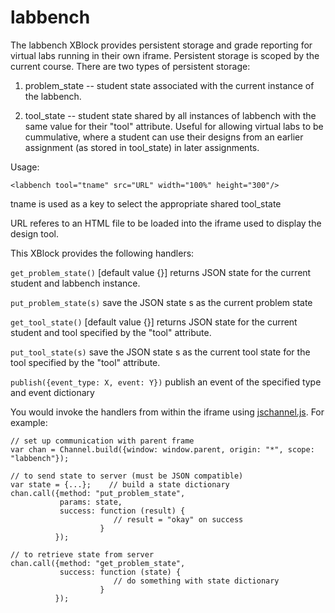 labbench
========

The labbench XBlock provides persistent storage and grade reporting
for virtual labs running in their own iframe.  Persistent storage is
scoped by the current course.  There are two types of persistent storage:

1. problem_state -- student state associated with the current instance
of the labbench.

2. tool_state -- student state shared by all instances of labbench
with the same value for their "tool" attribute.  Useful for allowing
virtual labs to be cummulative, where a student can use their
designs from an earlier assignment (as stored in tool_state)
in later assignments.

Usage:

    <labbench tool="tname" src="URL" width="100%" height="300"/>

tname is used as a key to select the appropriate shared tool_state

URL referes to an HTML file to be loaded into the iframe used to
display the design tool.

This XBlock provides the following handlers:

`get_problem_state()`  [default value {}]
  returns JSON state for the current student and labbench instance.

`put_problem_state(s)`
  save the JSON state s as the current problem state

`get_tool_state()`     [default value {}]
  returns JSON state for the current student and tool specified
  by the "tool" attribute.

`put_tool_state(s)`
  save the JSON state s as the current tool state for the tool specified
  by the "tool" attribute.

`publish({event_type: X, event: Y})`
  publish an event of the specified type and event dictionary

You would invoke the handlers from within the iframe using
[jschannel.js](https://github.com/mozilla/jschannel).  For example:

    // set up communication with parent frame
    var chan = Channel.build({window: window.parent, origin: "*", scope: "labbench"});
    
    // to send state to server (must be JSON compatible)
    var state = {...};    // build a state dictionary
    chan.call({method: "put_problem_state",
               params: state,
               success: function (result) {
                           // result = "okay" on success
                        }
              });

    // to retrieve state from server
    chan.call({method: "get_problem_state",
               success: function (state) {
                           // do something with state dictionary
                        }
              });

